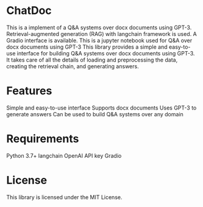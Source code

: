 # ChatDoc

This is a implement of a Q&A systems over docx documents using GPT-3. Retrieval-augmented generation (RAG) with langchain framework is used. 
A Gradio interface is available.
This is a jupyter notebook used for Q&A over docx documents using GPT-3
This library provides a simple and easy-to-use interface for building Q&A systems over docx documents using GPT-3. It takes care of all the details of loading and preprocessing the data, creating the retrieval chain, and generating answers.


# Features
  Simple and easy-to-use interface
  Supports docx documents
  Uses GPT-3 to generate answers
  Can be used to build Q&A systems over any domain
  
# Requirements
  Python 3.7+
  langchain
  OpenAI API key
  Gradio 
  
# License
This library is licensed under the MIT License.
